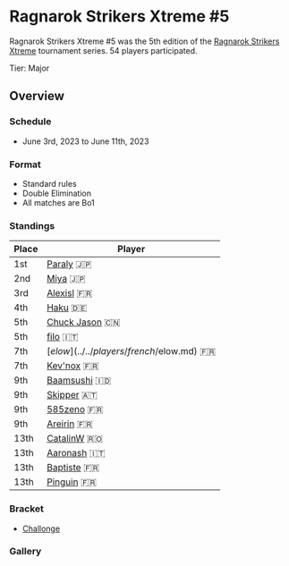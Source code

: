 # Ragnarok Strikers Xtreme #5

Ragnarok Strikers Xtreme #5 was the 5th edition of the [Ragnarok Strikers Xtreme](ragnaxmain.md) tournament series.
54 players participated.

Tier: Major

## Overview

### Schedule
- June 3rd, 2023 to June 11th, 2023

### Format
- Standard rules
- Double Elimination
- All matches are Bo1

### Standings

|Place|Player|
|-|-|
|1st|[Paraly](../../players/japanese/paraly.md) :jp:|
|2nd|[Miya](../../players/japanese/miya.md) :jp:|
|3rd|[Alexisl](../../players/french/alexisl.md) :fr:|
|4th|[Haku](../../players/german/haku.md) :de:|
|5th|[Chuck Jason](../../players/chinese/chuckjason.md) :cn:|
|5th|[filo](../../players/italian/filo.md) :it:|
|7th|[$elow](../../players/french/$elow.md) :fr:|
|7th|[Kev'nox](../../players/french/kevnox.md) :fr:|
|9th|[Baamsushi](../../players/indonesian/baamsushi.md) :indonesia:|
|9th|[Skipper](../../players/austrian/skipper.md) :austria:|
|9th|[585zeno](../../players/french/585zeno.md) :fr:|
|9th|[Areirin](../../players/french/areirin.md) :fr:|
|13th|[CatalinW](../../players/romanian/catalinw.md) :romania:|
|13th|[Aaronash](../../players/italian/aaronash.md) :it:|
|13th|[Baptiste](../../players/french/baptiste.md) :fr:|
|13th|[Pinguin](../../players/french/pinguin.md) :fr:|

### Bracket
- [Challonge](https://challonge.com/6d56443u)

### Gallery
